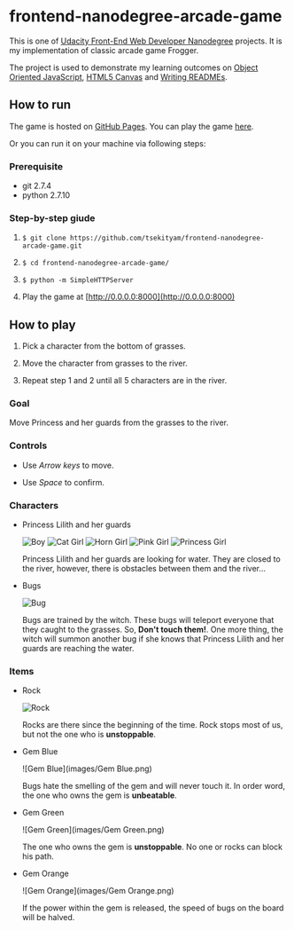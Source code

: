 frontend-nanodegree-arcade-game
===============================
This is one of [Udacity Front-End Web Developer Nanodegree](https://www.udacity.com/course/front-end-web-developer-nanodegree--nd001) projects. It is my implementation of classic arcade game Frogger.

The project is used to demonstrate my learning outcomes on [Object Oriented JavaScript](https://classroom.udacity.com/courses/ud015), [HTML5 Canvas](https://www.udacity.com/course/ud292-nd) and [Writing READMEs](https://www.udacity.com/course/ud777).

## How to run

The game is hosted on [GitHub Pages](https://pages.github.com). You can play the game [here](https://tsekityam.github.io/frontend-nanodegree-arcade-game/).

Or you can run it on your machine via following steps:

### Prerequisite
* git 2.7.4
* python 2.7.10

### Step-by-step giude
1. `$ git clone https://github.com/tsekityam/frontend-nanodegree-arcade-game.git`

2. `$ cd frontend-nanodegree-arcade-game/`

3. `$ python -m SimpleHTTPServer`

4. Play the game at [http://0.0.0.0:8000](http://0.0.0.0:8000)

## How to play

1. Pick a character from the bottom of grasses.

2. Move the character from grasses to the river.

3. Repeat step 1 and 2 until all 5 characters are in the river.

### Goal

Move Princess and her guards from the grasses to the river.

### Controls

* Use _Arrow keys_ to move.

* Use _Space_ to confirm.

### Characters

* Princess Lilith and her guards

  ![Boy](images/char-boy.png) ![Cat Girl](images/char-cat-girl.png) ![Horn Girl](images/char-horn-girl.png) ![Pink Girl](images/char-pink-girl.png) ![Princess Girl](images/char-princess-girl.png)

  Princess Lilith and her guards are looking for water. They are closed to the river, however, there is obstacles between them and the river...

* Bugs

  ![Bug](images/enemy-bug.png)

  Bugs are trained by the witch. These bugs will teleport everyone that they caught to the grasses. So, **Don't touch them!**. One more thing, the witch will summon another bug if she knows that Princess Lilith and her guards are reaching the water.

### Items

* Rock

  ![Rock](images/Rock.png)

  Rocks are there since the beginning of the time. Rock stops most of us, but not the one who is **unstoppable**.

* Gem Blue

  ![Gem Blue](images/Gem Blue.png)

  Bugs hate the smelling of the gem and will never touch it. In order word, the one who owns the gem is **unbeatable**.

* Gem Green

  ![Gem Green](images/Gem Green.png)

  The one who owns the gem is **unstoppable**. No one or rocks can block his path.

* Gem Orange

  ![Gem Orange](images/Gem Orange.png)

  If the power within the gem is released, the speed of bugs on the board will be halved.
